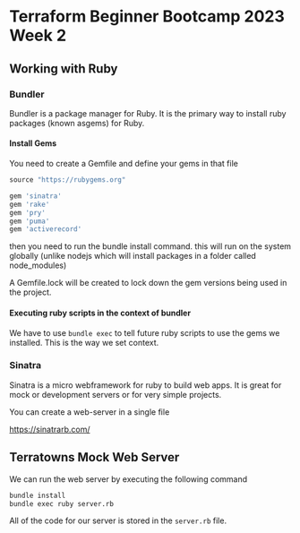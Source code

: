 # Terraform Beginner Bootcamp 2023 Week 2

## Working with Ruby

### Bundler

Bundler is a package manager for Ruby. It is the primary way to install ruby packages (known asgems) for Ruby.

#### Install Gems

You need to create a Gemfile and define your gems in that file

```r
source "https://rubygems.org"

gem 'sinatra'
gem 'rake'
gem 'pry'
gem 'puma'
gem 'activerecord'
```

then you need to run the bundle install command. this will run on the system globally (unlike nodejs which will install packages in a folder called node_modules)

A Gemfile.lock will be created to lock down the gem versions being used in the project.

#### Executing ruby scripts in the context of bundler

We have to use `bundle exec` to tell future ruby scripts to use the gems we installed. This is the way we set context.

### Sinatra

Sinatra is a micro webframework for ruby to build web apps. It is great for mock or development servers or for very simple projects.

You can create a web-server in a single file

https://sinatrarb.com/

## Terratowns Mock Web Server

We can run the web server by executing the following command

```r
bundle install
bundle exec ruby server.rb
```

All of the code for our server is stored in the `server.rb` file.